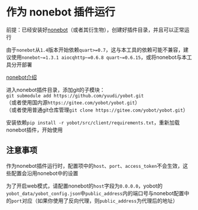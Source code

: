 # 作为 nonebot 插件运行

前提：已经安装好[nonebot](https://nonebot.cqp.moe/)（或者其衍生物），创建好插件目录，并且可以正常运行

由于`nonebot`从`1.4`版本开始依赖`quart>=0.7`，这与本工具的依赖可能不兼容，建议使用`nonebot~=1.3.1 aiocqhttp~=0.6.8 quart~=0.6.15`，或将nonebot与本工具分开部署

[nonebot介绍](../usage/nonebot-introductions.md)

进入nonebot插件目录，添加git的子模块：  
`git submodule add https://github.com/yuudi/yobot.git`  
（或者使用国内源`https://gitee.com/yobot/yobot.git`）  
（或者使用普通git仓库管理`git clone https://gitee.com/yobot/yobot.git`）

安装依赖`pip install -r yobot/src/client/requirements.txt`，重新加载nonebot插件，开始使用

## 注意事项

作为nonebot插件运行时，配置项中的`host`、`port`、`access_token`不会生效，这些配置会沿用nonebot中的设置

为了开启web模式，请配置nonebot的`host`字段为`0.0.0.0`，yobot的`yobot_data/yobot_config.json`中`public_address`内的端口号与nonebot配置中的`port`对应（如果你使用了反向代理，则`public_address`为代理后的地址）
